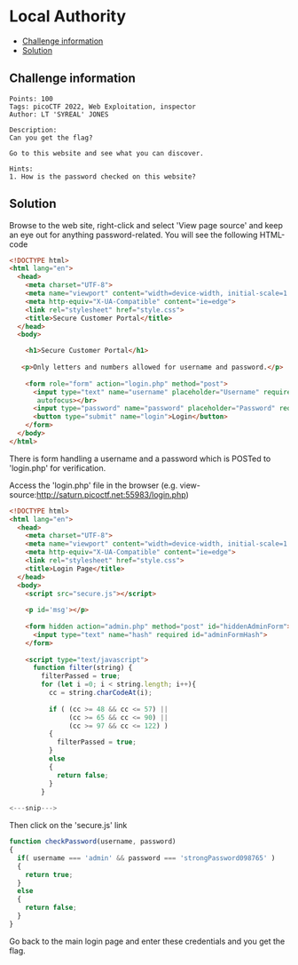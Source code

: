 # Local Authority

- [Challenge information](Local_Authority.md#challenge-information)
- [Solution](Local_Authority.md#solution)

## Challenge information
```
Points: 100
Tags: picoCTF 2022, Web Exploitation, inspector
Author: LT 'SYREAL' JONES
 
Description:
Can you get the flag?

Go to this website and see what you can discover.
 
Hints:
1. How is the password checked on this website?
```

## Solution

Browse to the web site, right-click and select 'View page source' and keep an eye out for anything password-related.
You will see the following HTML-code
```html
<!DOCTYPE html>
<html lang="en">
  <head>
    <meta charset="UTF-8">
    <meta name="viewport" content="width=device-width, initial-scale=1.0">
    <meta http-equiv="X-UA-Compatible" content="ie=edge">
    <link rel="stylesheet" href="style.css">
    <title>Secure Customer Portal</title>
  </head>
  <body>

    <h1>Secure Customer Portal</h1>
    
   <p>Only letters and numbers allowed for username and password.</p>
    
    <form role="form" action="login.php" method="post">
      <input type="text" name="username" placeholder="Username" required 
       autofocus></br>
      <input type="password" name="password" placeholder="Password" required>
      <button type="submit" name="login">Login</button>
    </form>
  </body>
</html>
```

There is form handling a username and a password which is POSTed to 'login.php' for verification.

Access the 'login.php' file in the browser (e.g. view-source:http://saturn.picoctf.net:55983/login.php)
```html
<!DOCTYPE html>
<html lang="en">
  <head>
    <meta charset="UTF-8">
    <meta name="viewport" content="width=device-width, initial-scale=1.0">
    <meta http-equiv="X-UA-Compatible" content="ie=edge">
    <link rel="stylesheet" href="style.css">
    <title>Login Page</title>
  </head>
  <body>
    <script src="secure.js"></script>
    
    <p id='msg'></p>
    
    <form hidden action="admin.php" method="post" id="hiddenAdminForm">
      <input type="text" name="hash" required id="adminFormHash">
    </form>
    
    <script type="text/javascript">
      function filter(string) {
        filterPassed = true;
        for (let i =0; i < string.length; i++){
          cc = string.charCodeAt(i);
          
          if ( (cc >= 48 && cc <= 57) ||
               (cc >= 65 && cc <= 90) ||
               (cc >= 97 && cc <= 122) )
          {
            filterPassed = true;     
          }
          else
          {
            return false;
          }
        }
        
<---snip--->
```

Then click on the 'secure.js' link
```javascript
function checkPassword(username, password)
{
  if( username === 'admin' && password === 'strongPassword098765' )
  {
    return true;
  }
  else
  {
    return false;
  }
}
```

Go back to the main login page and enter these credentials and you get the flag.
